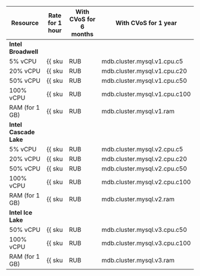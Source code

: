 | Resource       | Rate for 1 hour                                    | With CVoS for 6 months                                                          | With CVoS for 1 year                                                            |
|----------------|----------------------------------------------------|---------------------------------------------------------------------------------|---------------------------------------------------------------------------------|
| **Intel Broadwell**                                                                                                                                                                                                                     |
| 5% vCPU        | {{ sku|RUB|mdb.cluster.mysql.v1.cpu.c5|string }}   | −                                                                               | −                                                                               |
| 20% vCPU       | {{ sku|RUB|mdb.cluster.mysql.v1.cpu.c20|string }}  | −                                                                               | −                                                                               |
| 50% vCPU       | {{ sku|RUB|mdb.cluster.mysql.v1.cpu.c50|string }}  | −                                                                               | −                                                                               |
| 100% vCPU      | {{ sku|RUB|mdb.cluster.mysql.v1.cpu.c100|string }} | −                                                                               | −                                                                               |
| RAM (for 1 GB) | {{ sku|RUB|mdb.cluster.mysql.v1.ram|string }}      | −                                                                               | −                                                                               |
| **Intel Cascade Lake**                                                                                                                                                                                                                  |
| 5% vCPU        | {{ sku|RUB|mdb.cluster.mysql.v2.cpu.c5|string }}   | −                                                                               | −                                                                               |
| 20% vCPU       | {{ sku|RUB|mdb.cluster.mysql.v2.cpu.c20|string }}  | −                                                                               | −                                                                               |
| 50% vCPU       | {{ sku|RUB|mdb.cluster.mysql.v2.cpu.c50|string }}  | −                                                                               | −                                                                               |
| 100% vCPU      | {{ sku|RUB|mdb.cluster.mysql.v2.cpu.c100|string }} | {{ sku|RUB|v1.commitment.selfcheckout.m6.mdb.mysql.cpu.c100.v2|string }} (-15%) | {{ sku|RUB|v1.commitment.selfcheckout.y1.mdb.mysql.cpu.c100.v2|string }} (-22%) |
| RAM (for 1 GB) | {{ sku|RUB|mdb.cluster.mysql.v2.ram|string }}      | {{ sku|RUB|v1.commitment.selfcheckout.m6.mdb.mysql.ram.v2|string }} (-15%)      | {{ sku|RUB|v1.commitment.selfcheckout.y1.mdb.mysql.ram.v2|string }} (-22%)      |
| **Intel Ice Lake**                                                                                                                                                                                                                      |
| 50% vCPU       | {{ sku|RUB|mdb.cluster.mysql.v3.cpu.c50|string }}  | -                                                                               | -                                                                               |
| 100% vCPU      | {{ sku|RUB|mdb.cluster.mysql.v3.cpu.c100|string }} | {{ sku|RUB|v1.commitment.selfcheckout.m6.mdb.mysql.cpu.c100.v3|string }} (-15%) | {{ sku|RUB|v1.commitment.selfcheckout.y1.mdb.mysql.cpu.c100.v3|string }} (-22%) |
| RAM (for 1 GB) | {{ sku|RUB|mdb.cluster.mysql.v3.ram|string }}      | {{ sku|RUB|v1.commitment.selfcheckout.m6.mdb.mysql.ram.v3|string }} (-15%)      | {{ sku|RUB|v1.commitment.selfcheckout.y1.mdb.mysql.ram.v3|string }} (-22%)      |
